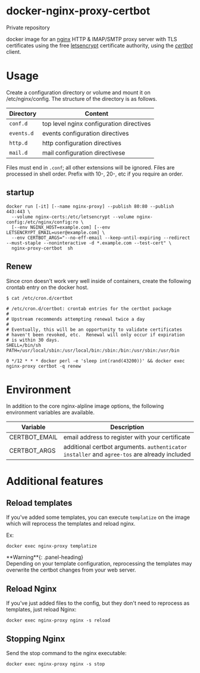 # docker-nginx-proxy-certbot
Private repository

docker image for an [nginx](//nginx.com/) HTTP & IMAP/SMTP proxy server with TLS  certificates using the free [letsencrypt](//letsencrypt.org/) certificate authority, using the [*certbot*](//certbot.eff.org/) client.

# Usage
Create a configuration directory or volume and mount it on /etc/nginx/config. The structure of the directory is as follows.

Directory | Content
---|---
`conf.d`   | top level nginx configuration directives
`events.d` | events configuration directives
`http.d`   | http configuration directives
`mail.d`   | mail configuration directivese

Files must end in `.conf`; all other extensions will be ignored. Files are processed in shell order. Prefix with 10-, 20-, etc if you require an order.

## startup
```
docker run [-it] [--name nginx-proxy] --publish 80:80 --publish 443:443 \
  --volume nginx-certs:/etc/letsencrypt --volume nginx-config:/etc/nginx/config:ro \
  [--env NGINX_HOST=example.com] [--env LETSENCRYPT_EMAIL=user@example.com] \
  --env CERTBOT_ARGS="--no-eff-email --keep-until-expiring --redirect --must-staple --noninteractive -d *.example.com --test-cert" \
  nginx-proxy-certbot  sh
```

## Renew
Since cron doesn't work very well inside of containers, create the following crontab entry on the docker host.

```
$ cat /etc/cron.d/certbot

# /etc/cron.d/certbot: crontab entries for the certbot package
#
# Upstream recommends attempting renewal twice a day
#
# Eventually, this will be an opportunity to validate certificates
# haven't been revoked, etc.  Renewal will only occur if expiration
# is within 30 days.
SHELL=/bin/sh
PATH=/usr/local/sbin:/usr/local/bin:/sbin:/bin:/usr/sbin:/usr/bin

0 */12 * * * docker perl -e 'sleep int(rand(43200))' && docker exec nginx-proxy certbot -q renew
```

# Environment
In addition to the core nginx-alpline image options, the following environment variables are available.

Variable | Description
---|---
CERTBOT_EMAIL | email address to register with your certificate
CERTBOT_ARGS | additional certbot arguments. `authenticator` `installer` and `agree-tos` are already included

# Additional features
## Reload templates
If you've added some templates, you can execute `templatize` on the image which will reprocess the templates and reload nginx.

Ex:
```
docker exec nginx-proxy templatize
```

<div class="panel panel-warning">**Warning**{: .panel-heading}
<div class="panel-body">
Depending on your template configuration, reprocessing the templates may overwrite the certbot changes from your web server.
</div></div>

## Reload Nginx
If you've just added files to the config, but they don't need to reprocess as templates, just reload Nginx:

```
docker exec nginx-proxy nginx -s reload
```

## Stopping Nginx
Send the stop command to the nginx executable:
```
docker exec nginx-proxy nginx -s stop
```
